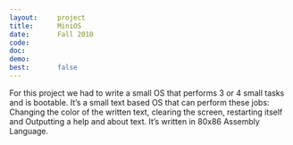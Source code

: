 ```yaml
---
layout:     project
title:      MiniOS
date:       Fall 2010
code:
doc:
demo:
best:       false
---
```


For this project we had to write a small OS that performs 3 or 4 small tasks and is bootable. It’s a small text based OS that can perform these jobs: Changing the color of the written text, clearing the screen, restarting itself and Outputting a help and about text. It’s written in 80x86 Assembly Language.
